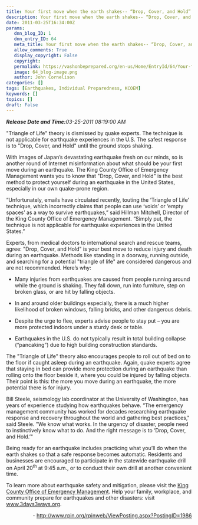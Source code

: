 ```yaml
---
title: Your first move when the earth shakes-- “Drop, Cover, and Hold”
description: Your first move when the earth shakes-- “Drop, Cover, and Hold”
date: 2011-03-25T16:34:00Z
params:
   dnn_blog_ID: 1
   dnn_entry_ID: 64
   meta_title: Your first move when the earth shakes-- “Drop, Cover, and Hold”
   allow_comments: True
   display_copyright: False
   copyright: 
   permalink: https://vashonbeprepared.org/en-us/Home/EntryId/64/Your-first-move-when-the-earth-shakes-ldquo-Drop-Cover-and-Hold-rdquo
   image: 64_blog-image.png
   author: John Cornelison
categories: []
tags: [Earthquakes, Individual Preparedness, KCOEM]
keywords: []
topics: []
draft: False
---
```


<p><i><b>Release Date and Time:</b>03-25-2011 08:19:00 AM</i></p>
<p>"Triangle of Life" theory is dismissed by quake experts. The technique is not applicable for earthquake experiences in the U.S. The safest response is to "Drop, Cover, and Hold" until the ground stops shaking.</p>
<p>With images of Japan’s devastating earthquake fresh on our minds, so is another round of Internet misinformation about what should be your first move during an earthquake. The King County Office of Emergency Management wants you to know that "Drop, Cover, and Hold" is the best method to protect yourself during an earthquake in the United States, especially in our own quake-prone region.</p>
<p>“Unfortunately, emails have circulated recently, touting the ‘Triangle of Life’ technique, which incorrectly claims that people can use ‘voids’ or ‘empty spaces’ as a way to survive earthquakes,” said Hillman Mitchell, Director of the King County Office of Emergency Management. “Simply put, the technique is not applicable for earthquake experiences in the United States.”</p>
<p>Experts, from medical doctors to international search and rescue teams, agree: "Drop, Cover, and Hold" is your best move to reduce injury and death during an earthquake. Methods like standing in a doorway, running outside, and searching for a potential "triangle of life" are considered dangerous and are not recommended. Here’s why:</p>
<ul>
    <li>
    <p>Many injuries from earthquakes are caused from people running around while the ground is shaking. They fall down, run into furniture, step on broken glass, or are hit by falling objects.</p>
    </li>
</ul>
<ul>
    <li>
    <p>In and around older buildings especially, there is a much higher likelihood of broken windows, falling bricks, and other dangerous debris.</p>
    </li>
    <li>
    <p>Despite the urge to flee, experts advise people to stay put – you are more protected indoors under a sturdy desk or table.</p>
    </li>
    <li>
    <p>Earthquakes in the U.S. do not typically result in total building collapse (“pancaking”) due to high building construction standards.</p>
    </li>
</ul>
<p>The "Triangle of Life" theory also encourages people to roll out of bed on to the floor if caught asleep during an earthquake. Again, quake experts agree that staying in bed can provide more protection during an earthquake than rolling onto the floor beside it, where you could be injured by falling objects. Their point is this: the more you move during an earthquake, the more potential there is for injury.</p>
<p>Bill Steele, seismology lab coordinator at the University of Washington, has years of experience studying how earthquakes behave. “The emergency management community has worked for decades researching earthquake response and recovery throughout the world and gathering best practices," said Steele. "We know what works. In the urgency of disaster, people need to instinctively know what to do. And the right message is to ‘Drop, Cover, and Hold.’"</p>
<p>Being ready for an earthquake includes practicing what you’ll do when the earth shakes so that a safe response becomes automatic. Residents and businesses are encouraged to participate in the statewide earthquake drill on April 20<sup>th</sup> at 9:45 a.m., or to conduct their own drill at another convenient time.</p>
<p>To learn more about earthquake safety and mitigation, please visit the <a href="http://www.kingcounty.gov/safety/prepare/residents_business/Hazards_Disasters/Earthquakes.aspx">King County Office of Emergency Management</a>. Help your family, workplace, and community prepare for earthquakes and other disasters: visit <a href="http://www.3days3ways.org">www.3days3ways.org</a>.</p>
<p align="right">- <a title="http://www.rpin.org/rpinweb/ViewPosting.aspx?PostingID=1986" href="http://www.rpin.org/rpinweb/ViewPosting.aspx?PostingID=1986">http://www.rpin.org/rpinweb/ViewPosting.aspx?PostingID=1986</a></p>
